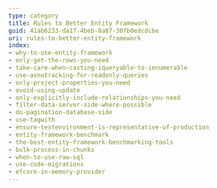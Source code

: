 ```yaml
---
type: category
title: Rules to Better Entity Framework
guid: 41ab6233-da17-4beb-8a07-30fb0edcdcbe
uri: rules-to-better-entity-framework
index:
- why-to-use-entity-framework 
- only-get-the-rows-you-need
- take-care-when-casting-iqueryable-to-ienumerable
- use-asnotracking-for-readonly-queries
- only-project-properties-you-need
- avoid-using-update
- only-explicitly-include-relationships-you-need
- filter-data-server-side-where-possible
- do-pagination-database-side
- use-tagwith
- ensure-testenvironment-is-representative-of-production
- entity-framework-benchmark
- the-best-entity-framework-benchmarking-tools
- bulk-process-in-chunks 
- when-to-use-raw-sql
- use-code-migrations
- efcore-in-memory-provider
---
```


